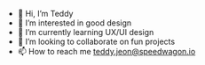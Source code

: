 - 👋 Hi, I’m Teddy
- 👀 I’m interested in good design
- 🌱 I’m currently learning UX/UI design
- 💞️ I’m looking to collaborate on fun projects
- 📫 How to reach me teddy.jeon@speedwagon.io

<!---
teddy-the-steady/teddy-the-steady is a ✨ special ✨ repository because its `README.md` (this file) appears on your GitHub profile.
You can click the Preview link to take a look at your changes.
--->
